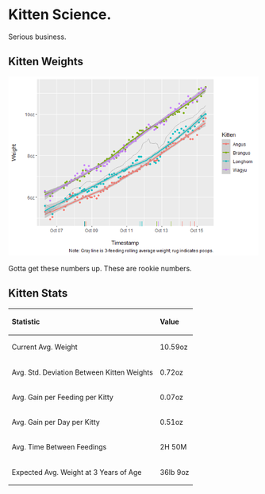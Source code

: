 # Kitten Science.

Serious business.

## Kitten Weights

![](https://github.com/davidhunterwalsh/kittenscience/blob/production/readme_files/figure-gfm/weights_plot-1.png)

Gotta get these numbers up. These are rookie numbers.

## Kitten Stats

<table>

<thead>

<tr>

<th style="text-align:left;">

Statistic

</th>

<th style="text-align:left;">

Value

</th>

</tr>

</thead>

<tbody>

<tr>

<td style="text-align:left;">

Current Avg. Weight

</td>

<td style="text-align:left;">

10.59oz

</td>

</tr>

<tr>

<td style="text-align:left;">

Avg. Std. Deviation Between Kitten Weights

</td>

<td style="text-align:left;">

0.72oz

</td>

</tr>

<tr>

<td style="text-align:left;">

Avg. Gain per Feeding per Kitty

</td>

<td style="text-align:left;">

0.07oz

</td>

</tr>

<tr>

<td style="text-align:left;">

Avg. Gain per Day per Kitty

</td>

<td style="text-align:left;">

0.51oz

</td>

</tr>

<tr>

<td style="text-align:left;">

Avg. Time Between Feedings

</td>

<td style="text-align:left;">

2H 50M

</td>

</tr>

<tr>

<td style="text-align:left;">

Expected Avg. Weight at 3 Years of Age

</td>

<td style="text-align:left;">

36lb 9oz

</td>

</tr>

</tbody>

</table>
